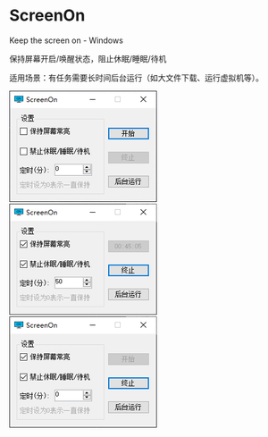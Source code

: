 # ScreenOn
Keep the screen on - Windows

保持屏幕开启/唤醒状态，阻止休眠/睡眠/待机

适用场景：有任务需要长时间后台运行（如大文件下载、运行虚拟机等）。

<img src="assets/Screenshot1.png">

<img src="assets/Screenshot2.png">

<img src="assets/Screenshot3.png">
